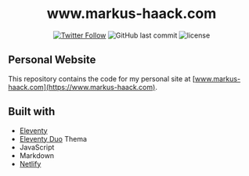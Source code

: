 <h1 align="center">www.markus-haack.com</h1>
<div align="center">
<p>

[![Twitter Follow](https://img.shields.io/twitter/follow/mhaack.svg?style=social&label=Follow)](https://twitter.com/mhaack)
![GitHub last commit](https://img.shields.io/github/last-commit/mhaack/mh-site.svg?style=flat-square)
![license](https://img.shields.io/github/license/mhaack/mh-site.svg?style=flat-square)

</p>
</div>

## Personal Website
This repository contains the code for my personal site at [www.markus-haack.com](https://www.markus-haack.com).

## Built with
* [Eleventy](https://www.11ty.dev/)
* [Eleventy Duo](https://github.com/yinkakun/eleventy-duo/) Thema
* JavaScript
* Markdown
* [Netlify](https://www.netlify.com/)